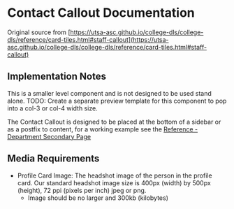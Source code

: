 # Contact Callout Documentation

Original source from [https://utsa-asc.github.io/college-dls/college-dls/reference/card-tiles.html#staff-callout](https://utsa-asc.github.io/college-dls/college-dls/reference/card-tiles.html#staff-callout)

## Implementation Notes

This is a smaller level component and is not designed to be used stand alone.  TODO: Create a separate preview template for this component to pop into a col-3 or col-4 width size.

The Contact Callout is designed to be placed at the bottom of a sidebar or as a postfix to content, for a working example see the [Reference - Department Secondary Page](department-secondary-page--default)

## Media Requirements
- Profile Card Image:  The headshot image of the person in the profile card.  Our standard headshot image size is 400px (width) by 500px (height), 72 ppi (pixels per inch) jpeg or png.
    - Image should be no larger and 300kb (kilobytes)